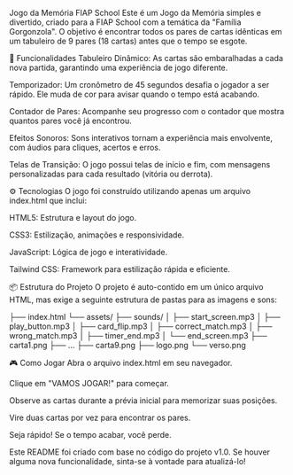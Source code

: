 Jogo da Memória FIAP School
Este é um Jogo da Memória simples e divertido, criado para a FIAP School com a temática da "Família Gorgonzola". O objetivo é encontrar todos os pares de cartas idênticas em um tabuleiro de 9 pares (18 cartas) antes que o tempo se esgote.

🚀 Funcionalidades
Tabuleiro Dinâmico: As cartas são embaralhadas a cada nova partida, garantindo uma experiência de jogo diferente.

Temporizador: Um cronômetro de 45 segundos desafia o jogador a ser rápido. Ele muda de cor para avisar quando o tempo está acabando.

Contador de Pares: Acompanhe seu progresso com o contador que mostra quantos pares você já encontrou.

Efeitos Sonoros: Sons interativos tornam a experiência mais envolvente, com áudios para cliques, acertos e erros.

Telas de Transição: O jogo possui telas de início e fim, com mensagens personalizadas para cada resultado (vitória ou derrota).

⚙️ Tecnologias
O jogo foi construído utilizando apenas um arquivo index.html que inclui:

HTML5: Estrutura e layout do jogo.

CSS3: Estilização, animações e responsividade.

JavaScript: Lógica de jogo e interatividade.

Tailwind CSS: Framework para estilização rápida e eficiente.

📦 Estrutura do Projeto
O projeto é auto-contido em um único arquivo HTML, mas exige a seguinte estrutura de pastas para as imagens e sons:

├── index.html
└── assets/
    ├── sounds/
    │   ├── start_screen.mp3
    │   ├── play_button.mp3
    │   ├── card_flip.mp3
    │   ├── correct_match.mp3
    │   ├── wrong_match.mp3
    │   ├── timer_end.mp3
    │   └── end_screen.mp3
    ├── carta1.png
    ├── ...
    ├── carta9.png
    ├── logo.png
    └── verso.png

🎮 Como Jogar
Abra o arquivo index.html em seu navegador.

Clique em "VAMOS JOGAR!" para começar.

Observe as cartas durante a prévia inicial para memorizar suas posições.

Vire duas cartas por vez para encontrar os pares.

Seja rápido! Se o tempo acabar, você perde.

Este README foi criado com base no código do projeto v1.0. Se houver alguma nova funcionalidade, sinta-se à vontade para atualizá-lo!
